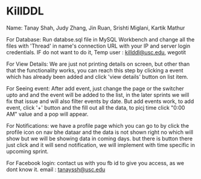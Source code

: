 # KillDDL

Name: Tanay Shah, Judy Zhang, Jin Ruan, Srishti Miglani, Kartik Mathur

For Database:
	Run databse.sql file in MySQL Workbench and change all the files with 'Thread' in name's connection URL with your IP and server login credentials.
	IF do not want to do it,
		Temp user : killddl@usc.edu, wegotit

For View Details:
	We are just not printing details on screen, but other than that the functionality works, you can reach this step by clicking a event which has already been added and click 'view details' button on list item.

For Seeing event:
	After add event, just change the page or the switcher upto and and the event will be added to the list, in the later sprints we will fix that issue and will also filter events by date. But add events work, to add event, click '+' button and the fill out all the data, to picj time click "0:00 AM" value and a pop will appear. 

For Notifications:
	we have a profile page which you can go to by click the profile icon on nav bhe dataar and the data is not shown right no which will show but we will be showing data in coming days. but there is button there just click and it will send notification, we will implement with time specific in upcoming sprint.

For Facebook login:
	contact us with you fb id to give you access, as we dont know it. email : tanayssh@usc.edu

